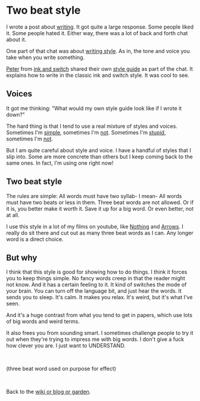# Two beat style

I wrote a post about [writing](/wikiblogarden/academia/from/the-outside/). It got quite a large response. Some people liked it. Some people hated it. Either way, there was a lot of back and forth chat about it.

One part of that chat was about [writing style](https://x.com/andy_matuschak/status/1764523623191318834?s=20). As in, the tone and voice you take when you write something.

[Peter](https://www.pvh.ca/) from [ink and switch](https://www.inkandswitch.com/) shared their own [style guide](https://x.com/pvh/status/1764831226677076277?s=20) as part of the chat. It explains how to write in the classic ink and switch style. It was cool to see.

## Voices

It got me thinking: "What would my own style guide look like if I wrote it down?"

The hard thing is that I tend to use a real mixture of styles and voices. Sometimes I'm [simple](https://www.todepond.com/wikiblogarden/better-computing/worse-computing/no-more-tools/), sometimes I'm [not](https://www.todepond.com/wikiblogarden/better-computing/worse-computing/no-more-tools/). Sometimes I'm [stupid](https://www.todepond.com/wikiblogarden/men/), sometimes I'm [not](https://www.todepond.com/wikiblogarden/men/).

But I am quite careful about style and voice. I have a handful of styles that I slip into. Some are more concrete than others but I keep coming back to the same ones. In fact, I'm using one right now!

## Two beat style

The rules are simple: All words must have two syllab- I mean- All words must have two beats or less in them. Three beat words are not allowed. Or if it is, you better make it worth it. Save it up for a big word. Or even better, not at all.

I use this style in a lot of my films on youtube, like [Nothing](https://youtu.be/sQYUQNozljo) and [Arrows](https://youtu.be/DNBKdU6XrLY). I really do sit there and cut out as many three beat words as I can. Any longer word is a direct choice.

## But why

I think that this style is good for showing how to do things. I think it forces you to keep things simple. No fancy words creep in that the reader might not know. And it has a certain feeling to it. It kind of switches the mode of your brain. You can turn off the language bit, and just hear the words. It sends you to sleep. It's calm. It makes you relax. It's weird, but it's what I've seen.

And it's a huge contrast from what you tend to get in papers, which use lots of big words and weird terms.

It also frees you from sounding smart. I sometimes challenge people to try it out when they're trying to impress me with big words. I don't give a fuck how clever you are. I just want to UNDERSTAND.

<br>

(three beat word used on purpose for effect)

<br>

Back to the [wiki or blog or garden](/wikiblogarden).

